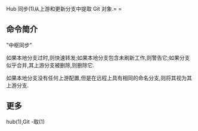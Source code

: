 Hub 同步(1)从上游和更新分支中提取 Git 对象.= =

## 命令简介

"中枢同步"

如果本地分支过时,则快速转发;如果本地分支包含未刷新工作,则警告它;如果分支似乎合并,其上游分支被删除,则删除它.

如果本地分支没有任何上游配置,但是在远程上具有相同的命名分支,则将其视为其上游分支.

## 更多

hub(1),Git -取(1)
